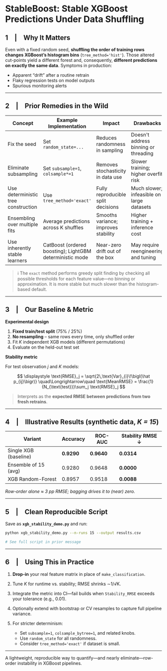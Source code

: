 # StableBoost: Stable XGBoost Predictions Under Data Shuffling

## 1 | Why It Matters

Even with a fixed random seed, **shuffling the order of training rows changes XGBoost’s histogram bins** (`tree_method='hist'`).
Those altered cut-points yield a different forest and, consequently, **different predictions on exactly the same data**.
Symptoms in production:

* Apparent “drift” after a routine retrain
* Flaky regression tests on model outputs
* Spurious monitoring alerts

---

## 2 | Prior Remedies in the Wild

| Concept                             | Example Implementation                                   | Impact                               | Drawbacks                                 |
| ----------------------------------- | -------------------------------------------------------- | ------------------------------------ | ----------------------------------------- |
| Fix the seed                        | Set `random_state=...`                                   | Reduces randomness in sampling       | Doesn't address binning or threading      |
| Eliminate subsampling               | Set `subsample=1`, `colsample*=1`                        | Removes stochasticity in data use    | Slower training; higher overfit risk      |
| Use deterministic tree construction | Use `tree_method='exact'`                                | Fully reproducible split decisions   | Much slower; infeasible on large datasets |
| Ensembling over multiple fits       | Average predictions across K shuffles                    | Smooths variance; improves stability | Higher training + inference cost          |
| Use inherently stable learners      | CatBoost (ordered boosting); LightGBM deterministic mode | Near-zero drift out of the box       | May require reengineering and tuning      |

> ℹ️ The `exact` method performs greedy split finding by checking all possible thresholds for each feature value—no binning or approximation. It is more stable but much slower than the histogram-based default.

---

## 3 | Our Baseline & Metric

**Experimental design**

1. **Fixed train/test split** (75% / 25%)
2. **No resampling** – same rows every time, only shuffled order
3. Fit *K* independent XGB models (different permutations)
4. Evaluate on the held-out test set

**Stability metric**

For test observation *j* and *K* models:

$$
\displaystyle \text{RMSE}_j
    = \sqrt{2\,\text{Var}_{i}\!\bigl(\hat p_{ij}\bigr)}  
\quad\Longrightarrow\quad
\text{MeanRMSE}
  = \frac{1}{N_{\text{test}}}\sum_j \text{RMSE}_j
$$

> Interprets as the **expected RMSE between predictions from two fresh retrains**.

---

## 4 | Illustrative Results (synthetic data, *K = 15*)

| Variant               | Accuracy   | ROC-AUC    | Stability RMSE ↓ |
| --------------------- | ---------- | ---------- | ---------------- |
| Single XGB (baseline) | **0.9290** | **0.9640** | **0.0314**       |
| Ensemble of 15 (avg)  | 0.9280     | 0.9648     | **0.0000**       |
| XGB Random-Forest     | 0.8957     | 0.9518     | **0.0088**       |

*Row-order alone ≈ 3 pp RMSE; bagging drives it to (near) zero.*

---

## 5 | Clean Reproducible Script

Save as **`xgb_stability_demo.py`** and run:

```bash
python xgb_stability_demo.py --n-runs 15 --output results.csv
```

```python
# See full script in prior message
```

---

## 6 | Using This in Practice

1. **Drop-in** your real feature matrix in place of `make_classification`.
2. Tune *K* for runtime vs. stability; RMSE shrinks ∼1/√K.
3. Integrate the metric into CI—fail builds when `Stability_RMSE` exceeds your tolerance (e.g., 0.01).
4. Optionally extend with bootstrap or CV resamples to capture full pipeline variance.
5. For stricter determinism:

   * Set `subsample=1`, `colsample_bytree=1`, and related knobs.
   * Use `random_state` for all randomness.
   * Consider `tree_method='exact'` if dataset is small.

---

A lightweight, reproducible way to quantify—and nearly eliminate—row-order instability in XGBoost pipelines.
